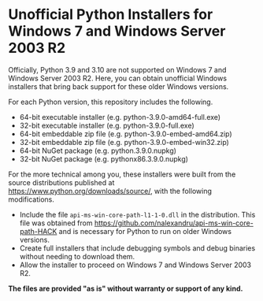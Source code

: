 # Unofficial Python Installers for Windows 7 and Windows Server 2003 R2

Officially, Python 3.9 and 3.10 are not supported on Windows 7 and Windows Server 2003 R2. Here, you can obtain unofficial Windows installers that bring back support for these older Windows versions. 

For each Python version, this repository includes the following.
- 64-bit executable installer (e.g. python-3.9.0-amd64-full.exe)
- 32-bit executable installer (e.g. python-3.9.0-full.exe)
- 64-bit embeddable zip file (e.g. python-3.9.0-embed-amd64.zip)
- 32-bit embeddable zip file (e.g. python-3.9.0-embed-win32.zip)
- 64-bit NuGet package (e.g. python.3.9.0.nupkg)
- 32-bit NuGet package (e.g. pythonx86.3.9.0.nupkg)

For the more technical among you, these installers were built from the source distributions published at https://www.python.org/downloads/source/, with the following modifications.
- Include the file `api-ms-win-core-path-l1-1-0.dll` in the distribution. This file was obtained from https://github.com/nalexandru/api-ms-win-core-path-HACK and is necessary for Python to run on older Windows versions.
- Create full installers that include debugging symbols and debug binaries without needing to download them.
- Allow the installer to proceed on Windows 7 and Windows Server 2003 R2.

**The files are provided "as is" without warranty or support of any kind.**

